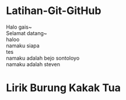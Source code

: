 # Latihan-Git-GitHub

Halo gais~
<br>Selamat datang~
<br>haloo
<br>namaku siapa
<br> tes
<br> namaku adalah bejo sontoloyo
<br> namaku adalah steven
# Lirik Burung Kakak Tua
